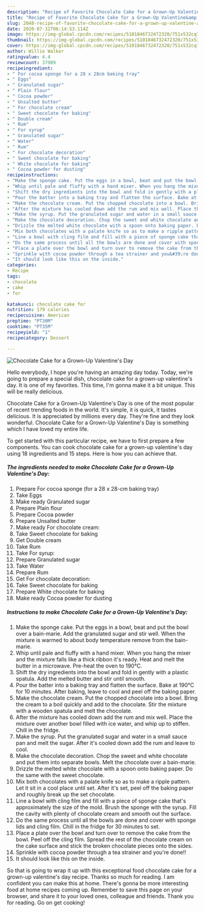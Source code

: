 ```yaml
---
description: "Recipe of Favorite Chocolate Cake for a Grown-Up Valentine&amp;#39;s Day"
title: "Recipe of Favorite Chocolate Cake for a Grown-Up Valentine&amp;#39;s Day"
slug: 2048-recipe-of-favorite-chocolate-cake-for-a-grown-up-valentine-and-39-s-day
date: 2020-07-31T06:14:53.114Z
image: https://img-global.cpcdn.com/recipes/5101846732472320/751x532cq70/chocolate-cake-for-a-grown-up-valentines-day-recipe-main-photo.jpg
thumbnail: https://img-global.cpcdn.com/recipes/5101846732472320/751x532cq70/chocolate-cake-for-a-grown-up-valentines-day-recipe-main-photo.jpg
cover: https://img-global.cpcdn.com/recipes/5101846732472320/751x532cq70/chocolate-cake-for-a-grown-up-valentines-day-recipe-main-photo.jpg
author: Willie Walker
ratingvalue: 4.4
reviewcount: 37989
recipeingredient:
- " For cocoa sponge for a 28 x 28cm baking tray"
- " Eggs"
- " Granulated sugar"
- " Plain flour"
- " Cocoa powder"
- " Unsalted butter"
- " For chocolate cream"
- " Sweet chocolate for baking"
- " Double cream"
- " Rum"
- " For syrup"
- " Granulated sugar"
- " Water"
- " Rum"
- " For chocolate decoration"
- " Sweet chocolate for baking"
- " White chocolate for baking"
- " Cocoa powder for dusting"
recipeinstructions:
- "Make the sponge cake. Put the eggs in a bowl, beat and put the bowl over a bain-marie. Add the granulated sugar and stir well. When the mixture is warmed to about body temperature remove from the bain-marie."
- "Whip until pale and fluffy with a hand mixer. When you hang the mixer and the mixture falls like a thick ribbon it&#39;s ready. Heat and melt the butter in a microwave. Pre-heat the oven to 190°C."
- "Shift the dry ingredients into the bowl and fold in gently with a plastic spatula. Add the melted butter and stir until smooth."
- "Pour the batter into a baking tray and flatten the surface. Bake at 190°C for 10 minutes. After baking, leave to cool and peel off the baking paper."
- "Make the chocolate cream. Put the chopped chocolate into a bowl. Bring the cream to a boil quickly and add to the chocolate. Stir the mixture with  a wooden spatula and melt the chocolate."
- "After the mixture has cooled down add the rum and mix well. Place the mixture over another bowl filled with ice water, and whip up to stiffen. Chill in the fridge."
- "Make the syrup. Put the granulated sugar and water in a small sauce pan and melt the sugar. After it&#39;s cooled down add the rum and leave to cool."
- "Make the chocolate decoration. Chop the sweet and white chocolate and put them into separate bowls. Melt the chocolate over a bain-marie."
- "Drizzle the melted white chocolate with a spoon onto baking paper. Do the same with the sweet chocolate."
- "Mix both chocolates with a palate knife so as to make a ripple pattern. Let it sit in a cool place until set. After it&#39;s set, peel off the baking paper and roughly break up the set chocolate."
- "Line a bowl with cling film and fill with a piece of sponge cake that&#39;s approximately the size of the mold. Brush the sponge with the syrup. Fill the cavity with plenty of chocolate cream and smooth out the surface."
- "Do the same process until all the bowls are done and cover with sponge lids and cling film. Chill in the fridge for 30 minutes to set."
- "Place a plate over the bowl and turn over to remove the cake from the bowl. Peel off the cling film. Spread the rest of the chocolate cream on the cake surface and stick the broken chocolate pieces onto the sides."
- "Sprinkle with cocoa powder through a tea strainer and you&#39;re done!!"
- "It should look like this on the inside."
categories:
- Recipe
tags:
- chocolate
- cake
- for

katakunci: chocolate cake for 
nutrition: 179 calories
recipecuisine: American
preptime: "PT30M"
cooktime: "PT35M"
recipeyield: "1"
recipecategory: Dessert

---
```



![Chocolate Cake for a Grown-Up Valentine&#39;s Day](https://img-global.cpcdn.com/recipes/5101846732472320/751x532cq70/chocolate-cake-for-a-grown-up-valentines-day-recipe-main-photo.jpg)

Hello everybody, I hope you're having an amazing day today. Today, we're going to prepare a special dish, chocolate cake for a grown-up valentine&#39;s day. It is one of my favorites. This time, I'm gonna make it a bit unique. This will be really delicious.

Chocolate Cake for a Grown-Up Valentine&#39;s Day is one of the most popular of recent trending foods in the world. It's simple, it is quick, it tastes delicious. It is appreciated by millions every day. They're fine and they look wonderful. Chocolate Cake for a Grown-Up Valentine&#39;s Day is something which I have loved my entire life.




To get started with this particular recipe, we have to first prepare a few components. You can cook chocolate cake for a grown-up valentine&#39;s day using 18 ingredients and 15 steps. Here is how you can achieve that.

<!--inarticleads1-->

##### The ingredients needed to make Chocolate Cake for a Grown-Up Valentine&#39;s Day:

1. Prepare  For cocoa sponge (for a 28 x 28-cm baking tray)
1. Take  Eggs
1. Make ready  Granulated sugar
1. Prepare  Plain flour
1. Prepare  Cocoa powder
1. Prepare  Unsalted butter
1. Make ready  For chocolate cream:
1. Take  Sweet chocolate for baking
1. Get  Double cream
1. Take  Rum
1. Take  For syrup:
1. Prepare  Granulated sugar
1. Take  Water
1. Prepare  Rum
1. Get  For chocolate decoration:
1. Take  Sweet chocolate for baking
1. Prepare  White chocolate for baking
1. Make ready  Cocoa powder for dusting




<!--inarticleads2-->

##### Instructions to make Chocolate Cake for a Grown-Up Valentine&#39;s Day:

1. Make the sponge cake. Put the eggs in a bowl, beat and put the bowl over a bain-marie. Add the granulated sugar and stir well. When the mixture is warmed to about body temperature remove from the bain-marie.
1. Whip until pale and fluffy with a hand mixer. When you hang the mixer and the mixture falls like a thick ribbon it&#39;s ready. Heat and melt the butter in a microwave. Pre-heat the oven to 190°C.
1. Shift the dry ingredients into the bowl and fold in gently with a plastic spatula. Add the melted butter and stir until smooth.
1. Pour the batter into a baking tray and flatten the surface. Bake at 190°C for 10 minutes. After baking, leave to cool and peel off the baking paper.
1. Make the chocolate cream. Put the chopped chocolate into a bowl. Bring the cream to a boil quickly and add to the chocolate. Stir the mixture with  a wooden spatula and melt the chocolate.
1. After the mixture has cooled down add the rum and mix well. Place the mixture over another bowl filled with ice water, and whip up to stiffen. Chill in the fridge.
1. Make the syrup. Put the granulated sugar and water in a small sauce pan and melt the sugar. After it&#39;s cooled down add the rum and leave to cool.
1. Make the chocolate decoration. Chop the sweet and white chocolate and put them into separate bowls. Melt the chocolate over a bain-marie.
1. Drizzle the melted white chocolate with a spoon onto baking paper. Do the same with the sweet chocolate.
1. Mix both chocolates with a palate knife so as to make a ripple pattern. Let it sit in a cool place until set. After it&#39;s set, peel off the baking paper and roughly break up the set chocolate.
1. Line a bowl with cling film and fill with a piece of sponge cake that&#39;s approximately the size of the mold. Brush the sponge with the syrup. Fill the cavity with plenty of chocolate cream and smooth out the surface.
1. Do the same process until all the bowls are done and cover with sponge lids and cling film. Chill in the fridge for 30 minutes to set.
1. Place a plate over the bowl and turn over to remove the cake from the bowl. Peel off the cling film. Spread the rest of the chocolate cream on the cake surface and stick the broken chocolate pieces onto the sides.
1. Sprinkle with cocoa powder through a tea strainer and you&#39;re done!!
1. It should look like this on the inside.




So that is going to wrap it up with this exceptional food chocolate cake for a grown-up valentine&#39;s day recipe. Thanks so much for reading. I am confident you can make this at home. There's gonna be more interesting food at home recipes coming up. Remember to save this page on your browser, and share it to your loved ones, colleague and friends. Thank you for reading. Go on get cooking!
